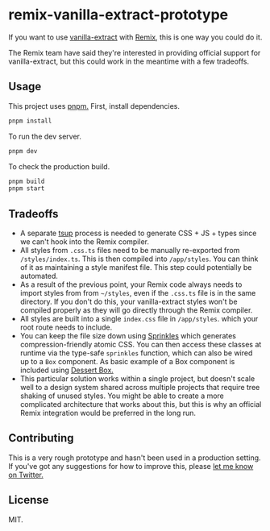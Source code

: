 # remix-vanilla-extract-prototype

If you want to use [vanilla-extract](https://vanilla-extract.style) with [Remix,](https://remix.run) this is one way you could do it.

The Remix team have said they're interested in providing official support for vanilla-extract, but this could work in the meantime with a few tradeoffs.

## Usage

This project uses [pnpm.](https://pnpm.io) First, install dependencies.

```bash
pnpm install
```

To run the dev server.

```bash
pnpm dev
```

To check the production build.

```bash
pnpm build
pnpm start
```

## Tradeoffs

- A separate [tsup](https://github.com/egoist/tsup) process is needed to generate CSS + JS + types since we can't hook into the Remix compiler.
- All styles from `.css.ts` files need to be manually re-exported from `/styles/index.ts`. This is then compiled into `/app/styles`. You can think of it as maintaining a style manifest file. This step could potentially be automated.
- As a result of the previous point, your Remix code always needs to import styles from from `~/styles`, even if the `.css.ts` file is in the same directory. If you don't do this, your vanilla-extract styles won't be compiled properly as they will go directly through the Remix compiler.
- All styles are built into a single `index.css` file in `/app/styles`. which your root route needs to include.
- You can keep the file size down using [Sprinkles](https://vanilla-extract.style/documentation/packages/sprinkles) which generates compression-friendly atomic CSS. You can then access these classes at runtime via the type-safe `sprinkles` function, which can also be wired up to a `Box` component. As basic example of a Box component is included using [Dessert Box.](https://github.com/TheMightyPenguin/dessert-box)
- This particular solution works within a single project, but doesn't scale well to a design system shared across multiple projects that require tree shaking of unused styles. You might be able to create a more complicated architecture that works about this, but this is why an official Remix integration would be preferred in the long run.

## Contributing

This is a very rough prototype and hasn't been used in a production setting. If you've got any suggestions for how to improve this, please [let me know on Twitter.](https://twitter.com/markdalgleish)

## License

MIT.
